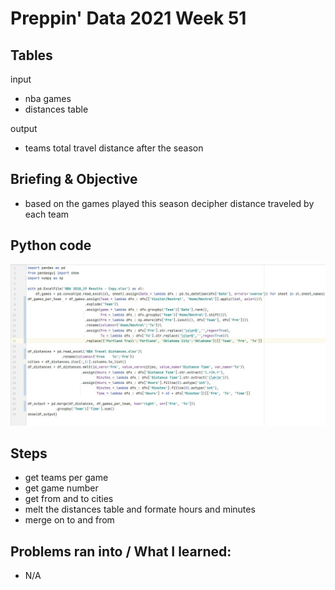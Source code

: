 # Preppin' Data 2021 Week 51

## Tables
input
* nba games
* distances table

output
* teams total travel distance after the season

## Briefing & Objective
* based on the games played this season decipher distance traveled by each team

## Python code
<a href="solution.py">
<img src='code snippit.jpg?raw=true' alt="Python code">
</a>

##  Steps
* get teams per game
* get game number
* get from and to cities
* melt the distances table and formate hours and minutes
* merge on to and from

## Problems ran into / What I learned:
* N/A
